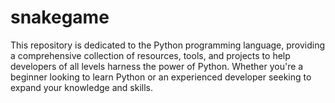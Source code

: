 # snakegame
This repository is dedicated to the Python programming language, providing a comprehensive collection of resources, tools, and projects to help developers of all levels harness the power of Python. Whether you're a beginner looking to learn Python or an experienced developer seeking to expand your knowledge and skills.
